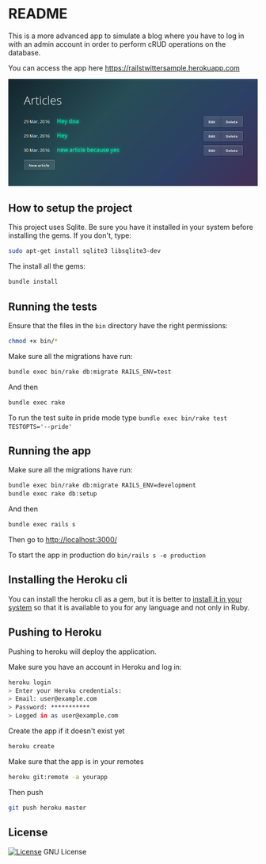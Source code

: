 # README

This is a more advanced app to simulate a blog where you have to log in with an admin account in order to perform cRUD operations on the database.

You can access the app here https://railstwittersample.herokuapp.com

![Screenshot1](screenshot.png)


## How to setup the project

This project uses Sqlite. Be sure you have it installed in your system before installing the gems. If you don't, type:

```bash
sudo apt-get install sqlite3 libsqlite3-dev
```

The install all the gems:

```bash
bundle install
```


## Running the tests

Ensure that the files in the `bin` directory have the right permissions:

```bash
chmod +x bin/*
```

Make sure all the migrations have run:

```bash
bundle exec bin/rake db:migrate RAILS_ENV=test
```

And then

```bash
bundle exec rake
```

To run the test suite in pride mode type `bundle exec bin/rake test TESTOPTS='--pride'`



## Running the app

Make sure all the migrations have run:

```bash
bundle exec bin/rake db:migrate RAILS_ENV=development
bundle exec rake db:setup
```

And then

```bash
bundle exec rails s
```

Then go to <http://localhost:3000/>


To start the app in production do `bin/rails s -e production`


## Installing the Heroku cli


You can install the heroku cli as a gem, but it is better to [install it in your system](https://devcenter.heroku.com/articles/heroku-cli) so that it is available to you for any language and not only in Ruby.


## Pushing to Heroku

Pushing to heroku will deploy the application.

Make sure you have an account in Heroku and log in:

```bash
heroku login
> Enter your Heroku credentials:
> Email: user@example.com
> Password: ***********
> Logged in as user@example.com
```

Create the app if it doesn't exist yet

```bash
heroku create
```

Make sure that the app is in your remotes

```bash
heroku git:remote -a yourapp
```

Then push

```bash
git push heroku master
```


## License

[![License](https://img.shields.io/badge/gnu-license-green.svg?style=flat)](https://opensource.org/licenses/GPL-2.0)
GNU License

